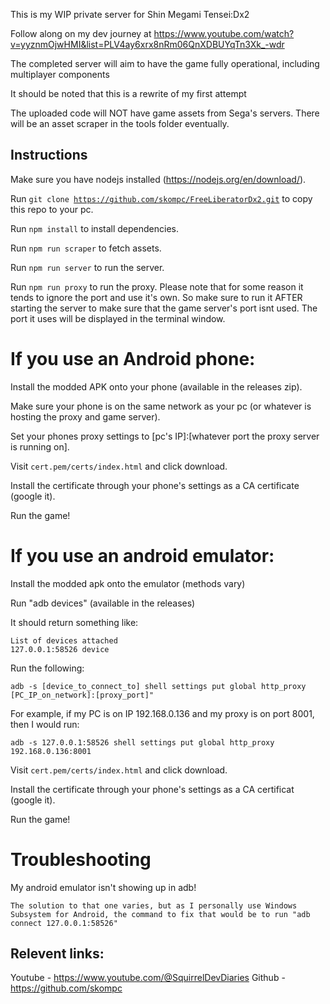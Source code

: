 This is my WIP private server for Shin Megami Tensei:Dx2

Follow along on my dev journey at https://www.youtube.com/watch?v=yyznmOjwHMI&list=PLV4ay6xrx8nRm06QnXDBUYqTn3Xk_-wdr

The completed server will aim to have the game fully operational, including multiplayer components

It should be noted that this is a rewrite of my first attempt

The uploaded code will NOT have game assets from Sega's servers. There will be an asset scraper in the tools folder eventually.

## Instructions
Make sure you have nodejs installed (https://nodejs.org/en/download/).

Run <code>git clone https://github.com/skompc/FreeLiberatorDx2.git</code> to copy this repo to your pc.

Run <code>npm install</code> to install dependencies.

Run <code>npm run scraper</code> to fetch assets.

Run <code>npm run server</code> to run the server.

Run <code>npm run proxy</code> to run the proxy. Please note that for some reason it tends to ignore the port and use it's own. So make sure to run it AFTER starting the server to make sure that the game server's port isnt used. The port it uses will be displayed in the terminal window.

# If you use an Android phone:
Install the modded APK onto your phone (available in the releases zip).

Make sure your phone is on the same network as your pc (or whatever is hosting the proxy and game server).

Set your phones proxy settings to [pc's IP]:[whatever port the proxy server is running on].

Visit <code>cert.pem/certs/index.html</code> and click download.

Install the certificate through your phone's settings as a CA certificate (google it).

Run the game!

# If you use an android emulator:
Install the modded apk onto the emulator (methods vary)
    
Run "adb devices" (available in the releases)

It should return something like:

    List of devices attached
    127.0.0.1:58526 device

Run the following:

    adb -s [device_to_connect_to] shell settings put global http_proxy [PC_IP_on_network]:[proxy_port]"

For example, if my PC is on IP 192.168.0.136 and my proxy is on port 8001, then I would run:

    adb -s 127.0.0.1:58526 shell settings put global http_proxy 192.168.0.136:8001

Visit <code>cert.pem/certs/index.html</code> and click download.

Install the certificate through your phone's settings as a CA certificat (google it).

Run the game!

# Troubleshooting

My android emulator isn't showing up in adb!

    The solution to that one varies, but as I personally use Windows Subsystem for Android, the command to fix that would be to run "adb connect 127.0.0.1:58526"


## Relevent links:
Youtube - https://www.youtube.com/@SquirrelDevDiaries
Github - https://github.com/skompc
